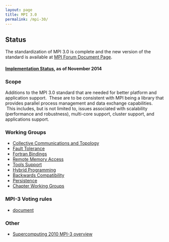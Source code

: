 ```yaml
---
layout: page
title: MPI 3.0
permalink: /mpi-30/
---
```


## Status

The standardization of MPI 3.0 is complete and the new version of the standard is available at [MPI Forum Document Page](docs/).

#### [Implementation Status](../slides/2014/11/mpi3-impl-status-Nov14.pdf), as of November 2014

### Scope

Additions to the MPI 3.0 standard that are needed for better platform and application support.  These are to be consistent with MPI being a library that provides parallel process management and data exchange capabilities.  This includes, but is not limited to, issues associated with scalability (performance and robustness), multi-core support, cluster support, and applications support.

### Working Groups

*   [Collective Communications and Topology](collectives-wg)
*   [Fault Tolerance](ft-wg)
*   [Fortran Bindings](fortran-wg)
*   [Remote Memory Access](rma-wg)
*   [Tools Support](tools-wg)
*   [Hybrid Programming](hybrid-wg)
*   [Backwards Compatibility](backwards_compat-wg)
*   [Persistence](persistence-wg)
*   [Chapter Working Groups](chapter_wgs)

### MPI-3 Voting rules

*   [document](../docs/other/standardization_process_3.pdf)

### Other

*   [Supercomputing 2010 MPI-3 overview](../slides/2010/11/MPI_Forum_SC10.ppt.pdf)

